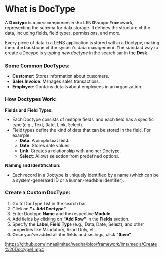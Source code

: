# What is DocType

A **Doctype** is a core component in the LENSFrappe Framework, representing the schema for data storage. It defines the structure of the data, including fields, field types, permissions, and more.

Every piece of data in a LENS application is stored within a Doctype, making them the backbone of the system's data management. The standard way to create a Docype is y typing _new doctype_ in the search bar in the **Desk**.

### Some Common DocTypes:

-   **Customer**: Stores information about customers.
-   **Sales Invoice**: Manages sales transactions.
-   **Employee**: Contains details about employees in an organization.

### How Doctypes Work:

**Fields and Field Types:**

-   Each Doctype consists of multiple fields, and each field has a specific type (e.g., Text, Date, Link, Select).
-   Field types define the kind of data that can be stored in the field. For example:
    -   **Data**: A simple text field.
    -   **Date**: Stores date values.
    -   **Link**: Creates a relationship with another Doctype.
    -   **Select**: Allows selection from predefined options.

**Naming and Identification:**

-   Each record in a Doctype is uniquely identified by a name (which can be a system-generated ID or a human-readable identifier).



### Create a Custom DocType:

1. Go to DocType List in the search bar.
2. Click on **"+ Add Doctype"**.
3. Enter Doctype **Name** and the respective **Module**.
4. Add fields by clicking on **"Add Row"** in the **Fields** section.
5. Specify the **Label**, **Field Type** (e.g., Data, Date, Select), and other properties like Mandatory, Read Only, etc.
6. Once you’ve added all the fields and settings, click **"Save"**.

!https://github.com/lmnaslimited/wedha/blob/framework/lms/media/Create%20Doctype1.mp4
<!--stackedit_data:
eyJoaXN0b3J5IjpbMjA3OTI5MDM1LDEzMjM2OTMxNCwxNzA0NT
c5MjQsMjE3MDkzODEwXX0=
-->